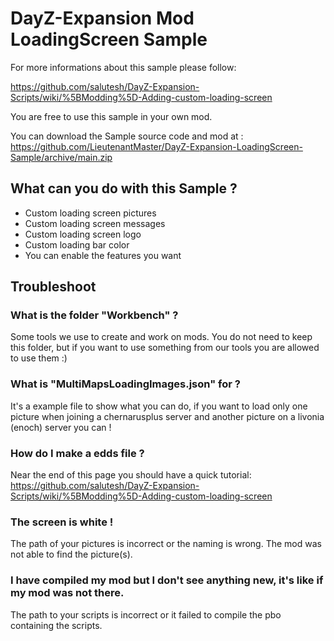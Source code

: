 # DayZ-Expansion Mod LoadingScreen Sample

For more informations about this sample please follow:

https://github.com/salutesh/DayZ-Expansion-Scripts/wiki/%5BModding%5D-Adding-custom-loading-screen

You are free to use this sample in your own mod.

You can download the Sample source code and mod at : https://github.com/LieutenantMaster/DayZ-Expansion-LoadingScreen-Sample/archive/main.zip

## What can you do with this Sample ?

- Custom loading screen pictures
- Custom loading screen messages
- Custom loading screen logo
- Custom loading bar color
- You can enable the features you want

## Troubleshoot

### What is the folder "Workbench" ?
Some tools we use to create and work on mods. You do not need to keep this folder, but if you want to use something from our tools you are allowed to use them :)

### What is "MultiMapsLoadingImages.json" for ?
It's a example file to show what you can do, if you want to load only one picture when joining a chernarusplus server and another picture on a livonia (enoch) server you can !

### How do I make a edds file ?
Near the end of this page you should have a quick tutorial: https://github.com/salutesh/DayZ-Expansion-Scripts/wiki/%5BModding%5D-Adding-custom-loading-screen

### The screen is white !
The path of your pictures is incorrect or the naming is wrong. The mod was not able to find the picture(s).

### I have compiled my mod but I don't see anything new, it's like if my mod was not there.
The path to your scripts is incorrect or it failed to compile the pbo containing the scripts.
